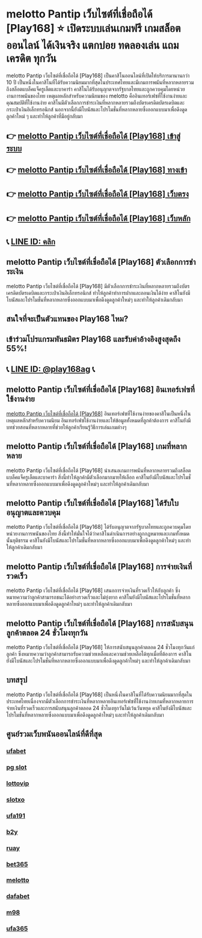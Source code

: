 
# melotto Pantip เว็บไซต์ที่เชื่อถือได้ [Play168] ⭐ เปิดระบบเล่นเกมฟรี เกมสล็อตออนไลน์ ได้เงินจริง แตกบ่อย ทดลองเล่น แถมเครดิต ทุกวัน

melotto Pantip เว็บไซต์ที่เชื่อถือได้ [Play168] เป็นคาสิโนออนไลน์ที่เปิดให้บริการมานานกว่า 10 ปี เป็นหนึ่งในคาสิโนที่ได้รับความนิยมมากที่สุดในประเทศไทยและมีเกมการพนันที่หลากหลายรวมถึงสล็อตแบล็คแจ็ครูเล็ตและบาคาร่า คาสิโนได้รับอนุญาตจากรัฐบาลไทยและถูกควบคุมโดยหน่วยงานการพนันของไทย
เหตุผลหลักสําหรับความนิยมของ melotto คืออินเทอร์เฟซที่ใช้งานง่ายและคุณสมบัติที่ใช้งานง่าย คาสิโนมีตัวเลือกการชําระเงินที่หลากหลายรวมถึงบัตรเครดิตบัตรเดบิตและกระเป๋าเงินอิเล็กทรอนิกส์ นอกจากนี้ยังมีโบนัสและโปรโมชั่นที่หลากหลายซึ่งออกแบบมาเพื่อดึงดูดลูกค้าใหม่ ๆ และทําให้ลูกค้าที่มีอยู่กลับมา

## 👉 [melotto Pantip เว็บไซต์ที่เชื่อถือได้ [Play168] เข้าสู่ระบบ](https://bit.ly/3TCj9rY)
## 👉 [melotto Pantip เว็บไซต์ที่เชื่อถือได้ [Play168] ทางเข้า](https://bit.ly/3TCj9rY)
## 👉 [melotto Pantip เว็บไซต์ที่เชื่อถือได้ [Play168] เว็บตรง](https://bit.ly/3TCj9rY)
## 👉 [melotto Pantip เว็บไซต์ที่เชื่อถือได้ [Play168] เว็บหลัก](https://bit.ly/3TCj9rY)
## 📞 [LINE ID: คลิก](https://line.me/R/ti/p/@342mcrfd)

## melotto Pantip เว็บไซต์ที่เชื่อถือได้ [Play168] ตัวเลือกการชําระเงิน
melotto Pantip เว็บไซต์ที่เชื่อถือได้ [Play168] มีตัวเลือกการชําระเงินที่หลากหลายรวมถึงบัตรเครดิตบัตรเดบิตและกระเป๋าเงินอิเล็กทรอนิกส์ ทําให้ลูกค้าทําการฝากและถอนเงินได้ง่าย คาสิโนยังมีโบนัสและโปรโมชั่นที่หลากหลายซึ่งออกแบบมาเพื่อดึงดูดลูกค้าใหม่ๆ และทําให้ลูกค้าเดิมกลับมา

## สนใจที่จะเป็นตัวแทนของ Play168 ไหม?
## เข้าร่วมโปรแกรมพันธมิตร Play168 และรับค่าอ้างอิงสูงสุดถึง 55%!
## 📞 [LINE ID: @play168ag](https://bit.ly/3RSGiFl) 📞

## melotto Pantip เว็บไซต์ที่เชื่อถือได้ [Play168] อินเทอร์เฟซที่ใช้งานง่าย
[melotto Pantip เว็บไซต์ที่เชื่อถือได้ [Play168]](https://atom.io/themes/melotto%20%E0%B8%9C%E0%B9%88%E0%B8%B2%E0%B8%99%E0%B9%80%E0%B8%A7%E0%B9%87%E0%B8%9A) อินเทอร์เฟซที่ใช้งานง่ายของคาสิโนเป็นหนึ่งในเหตุผลหลักสําหรับความนิยม อินเทอร์เฟซใช้งานง่ายและให้ข้อมูลทั้งหมดที่ลูกค้าต้องการ คาสิโนยังมีบทช่วยสอนที่หลากหลายที่ช่วยให้ลูกค้าเรียนรู้วิธีการเล่นเกมต่างๆ

## melotto Pantip เว็บไซต์ที่เชื่อถือได้ [Play168] เกมที่หลากหลาย
melotto Pantip เว็บไซต์ที่เชื่อถือได้ [Play168] นําเสนอเกมการพนันที่หลากหลายรวมถึงสล็อตแบล็คแจ็ครูเล็ตและบาคาร่า สิ่งนี้ทําให้ลูกค้ามีตัวเลือกมากมายให้เลือก คาสิโนยังมีโบนัสและโปรโมชั่นที่หลากหลายซึ่งออกแบบมาเพื่อดึงดูดลูกค้าใหม่ๆ และทําให้ลูกค้าเดิมกลับมา

## melotto Pantip เว็บไซต์ที่เชื่อถือได้ [Play168] ได้รับใบอนุญาตและควบคุม
melotto Pantip เว็บไซต์ที่เชื่อถือได้ [Play168] ได้รับอนุญาตจากรัฐบาลไทยและถูกควบคุมโดยหน่วยงานการพนันของไทย สิ่งนี้ทําให้มั่นใจได้ว่าคาสิโนดําเนินการอย่างถูกกฎหมายและเกมทั้งหมดนั้นยุติธรรม คาสิโนยังมีโบนัสและโปรโมชั่นที่หลากหลายซึ่งออกแบบมาเพื่อดึงดูดลูกค้าใหม่ๆ และทําให้ลูกค้าเดิมกลับมา

## melotto Pantip เว็บไซต์ที่เชื่อถือได้ [Play168] การจ่ายเงินที่รวดเร็ว
melotto Pantip เว็บไซต์ที่เชื่อถือได้ [Play168] เสนอการจ่ายเงินที่รวดเร็วให้กับลูกค้า ซึ่งหมายความว่าลูกค้าสามารถชนะได้อย่างรวดเร็วและไม่ยุ่งยาก คาสิโนยังมีโบนัสและโปรโมชั่นที่หลากหลายซึ่งออกแบบมาเพื่อดึงดูดลูกค้าใหม่ๆ และทําให้ลูกค้าเดิมกลับมา

## melotto Pantip เว็บไซต์ที่เชื่อถือได้ [Play168] การสนับสนุนลูกค้าตลอด 24 ชั่วโมงทุกวัน
melotto Pantip เว็บไซต์ที่เชื่อถือได้ [Play168] ให้การสนับสนุนลูกค้าตลอด 24 ชั่วโมงทุกวันแก่ลูกค้า ซึ่งหมายความว่าลูกค้าสามารถรับความช่วยเหลือและความช่วยเหลือได้ทุกเมื่อที่ต้องการ คาสิโนยังมีโบนัสและโปรโมชั่นที่หลากหลายซึ่งออกแบบมาเพื่อดึงดูดลูกค้าใหม่ๆ และทําให้ลูกค้าเดิมกลับมา

## บทสรุป
melotto Pantip เว็บไซต์ที่เชื่อถือได้ [Play168] เป็นหนึ่งในคาสิโนที่ได้รับความนิยมมากที่สุดในประเทศไทยเนื่องจากมีตัวเลือกการชําระเงินที่หลากหลายอินเทอร์เฟซที่ใช้งานง่ายเกมที่หลากหลายการจ่ายเงินที่รวดเร็วและการสนับสนุนลูกค้าตลอด 24 ชั่วโมงทุกวันไม่เว้นวันหยุด คาสิโนยังมีโบนัสและโปรโมชั่นที่หลากหลายซึ่งออกแบบมาเพื่อดึงดูดลูกค้าใหม่ๆ และทําให้ลูกค้าเดิมกลับมา

## ศูนย์รวมเว็บพนันออนไลน์ที่ดีที่สุด
### [ufabet](https://atom.io/packages/ufabet)
### [pg slot](https://atom.io/themes/pg%20slot)
### [lottovip](https://atom.io/packages/lottovip)
### [slotxo](https://atom.io/packages/slotxo)
### [ufa191](https://atom.io/packages/ufa191)
### [b2y](https://atom.io/packages/b2y)
### [ruay](https://atom.io/themes/ruay)
### [bet365](https://atom.io/packages/bet365)
### [melotto](https://atom.io/packages/melotto)
### [dafabet](https://atom.io/packages/dafabet)
### [m98](https://atom.io/packages/m98)
### [ufa365](https://atom.io/packages/ufa365)